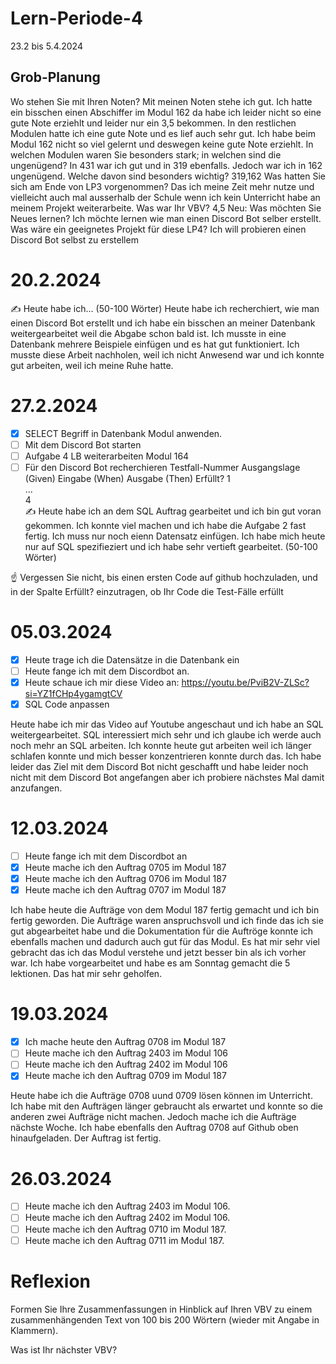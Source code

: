 # Lern-Periode-4
23.2 bis 5.4.2024

## Grob-Planung
Wo stehen Sie mit Ihren Noten?
Mit meinen Noten stehe ich gut. Ich hatte ein bisschen einen Abschiffer im Modul 162 da habe ich leider nicht so eine gute Note erziehlt und leider nur ein 3,5 bekommen. In den restlichen Modulen hatte ich eine gute Note und es lief auch sehr gut. Ich habe beim Modul 162 nicht so viel gelernt und deswegen keine gute Note erziehlt. In welchen Modulen waren Sie besonders stark; in welchen sind die ungenügend? In 431 war ich gut und in 319 ebenfalls. Jedoch war ich in 162 ungenügend. Welche davon sind besonders wichtig? 319,162
Was hatten Sie sich am Ende von LP3 vorgenommen? Das ich meine Zeit mehr nutze und vielleicht auch mal ausserhalb der Schule wenn ich kein Unterricht habe an meinem Projekt weiterarbeite. Was war Ihr VBV? 4,5 
Neu: Was möchten Sie Neues lernen? Ich möchte lernen wie man einen Discord Bot selber erstellt.
Was wäre ein geeignetes Projekt für diese LP4? Ich will probieren einen Discord Bot selbst zu erstellem
# 20.2.2024
✍️ Heute habe ich... (50-100 Wörter)
Heute habe ich recherchiert, wie man einen Discord Bot erstellt und ich habe ein bisschen an meiner Datenbank weitergearbeitet weil die Abgabe schon bald ist. Ich musste in eine Datenbank mehrere Beispiele einfügen und es hat gut funktioniert. Ich musste diese Arbeit nachholen, weil ich nicht Anwesend war und ich konnte gut arbeiten, weil ich meine Ruhe hatte.
# 27.2.2024
- [X] SELECT Begriff in Datenbank Modul anwenden.
- [ ] Mit dem Discord Bot starten
- [ ] Aufgabe 4 LB weiterarbeiten Modul 164
- [ ] Für den Discord Bot recherchieren
Testfall-Nummer	Ausgangslage (Given)	Eingabe (When)	Ausgabe (Then)	Erfüllt?
1				
...				
4				
✍️ Heute habe ich an dem SQL Auftrag gearbeitet und ich bin gut voran gekommen. Ich konnte viel machen und ich habe die Aufgabe 2 fast fertig. Ich muss nur noch eienn Datensatz einfügen. Ich habe mich heute nur auf SQL spezifieziert und ich habe sehr vertieft gearbeitet.   (50-100 Wörter)

☝️ Vergessen Sie nicht, bis einen ersten Code auf github hochzuladen, und in der Spalte Erfüllt? einzutragen, ob Ihr Code die Test-Fälle erfüllt

# 05.03.2024

- [X] Heute trage ich die Datensätze in die Datenbank ein
- [ ] Heute fange ich mit dem Discordbot an.
- [X] Heute schaue ich mir diese Video an: https://youtu.be/PviB2V-ZLSc?si=YZ1fCHp4ygamgtCV
- [X] SQL Code anpassen

Heute habe ich mir das Video auf Youtube angeschaut und ich habe an SQL weitergearbeitet. SQL interessiert mich sehr und ich glaube ich werde auch noch mehr an SQL arbeiten. Ich konnte heute gut arbeiten weil ich länger schlafen konnte und mich besser konzentrieren konnte durch das. Ich habe leider das Ziel mit dem Discord Bot nicht geschafft und habe leider noch nicht mit dem Discord Bot angefangen aber ich probiere nächstes Mal damit anzufangen.

# 12.03.2024

- [ ] Heute fange ich mit dem Discordbot an
- [X] Heute mache ich den Auftrag 0705 im Modul 187
- [X] Heute mache ich den Auftrag 0706 im Modul 187
- [X] Heute mache ich den Auftrag 0707 im Modul 187

Ich habe heute die Aufträge von dem Modul 187 fertig gemacht und ich bin fertig geworden. Die Aufträge waren anspruchsvoll und ich finde das ich sie gut abgearbeitet habe und die Dokumentation für die Auftröge konnte ich ebenfalls machen und dadurch auch gut für das Modul. Es hat mir sehr viel gebracht das ich das Modul verstehe und jetzt besser bin als ich vorher war. Ich habe vorgearbeitet und habe es am Sonntag gemacht die 5 lektionen. Das hat mir sehr geholfen.

# 19.03.2024

- [X] Ich mache heute den Auftrag 0708 im Modul 187
- [ ] Heute mache ich den Auftrag 2403 im Modul 106
- [ ] Heute mache ich den Auftrag 2402 im Modul 106
- [X] Heute mache ich den Auftrag 0709 im Modul 187

 Heute habe ich die Aufträge 0708 uund 0709 lösen können im Unterricht. Ich habe mit den Aufträgen länger gebraucht als erwartet und konnte so die anderen zwei Aufträge nicht machen. Jedoch mache ich die Aufträge nächste Woche. Ich habe ebenfalls den Auftrag 0708 auf Github oben hinaufgeladen. Der Auftrag ist fertig.


# 26.03.2024

- [ ] Heute mache ich den Auftrag 2403 im Modul 106.
- [ ] Heute mache ich den Auftrag 2402 im Modul 106.
- [ ] Heute mache ich den Auftrag 0710 im Modul 187.
- [ ] Heute mache ich den Auftrag 0711 im Modul 187.

# Reflexion
Formen Sie Ihre Zusammenfassungen in Hinblick auf Ihren VBV zu einem zusammenhängenden Text von 100 bis 200 Wörtern (wieder mit Angabe in Klammern).

Was ist Ihr nächster VBV?
